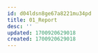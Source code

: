```yaml
---
id: d04ldsn8ge67a8221mu34pd
title: 01_Report
desc: ''
updated: 1700920629018
created: 1700920629018
---
```

